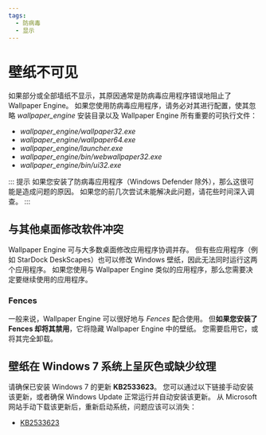 ```yaml
---
tags:
  - 防病毒
  - 显示
---
```


# 壁纸不可见

如果部分或全部墙纸不显示，其原因通常是防病毒应用程序错误地阻止了 Wallpaper Engine。 如果您使用防病毒应用程序，请务必对其进行配置，使其忽略 *wallpaper_engine* 安装目录以及 Wallpaper Engine 所有重要的可执行文件：

* *wallpaper_engine/wallpaper32.exe*
* *wallpaper_engine/wallpaper64.exe*
* *wallpaper_engine/launcher.exe*
* *wallpaper_engine/bin/webwallpaper32.exe*
* *wallpaper_engine/bin/ui32.exe*

::: 提示 如果您安装了防病毒应用程序（Windows Defender 除外），那么这很可能是造成问题的原因。 如果您的前几次尝试未能解决此问题，请花些时间深入调查。 :::

## 与其他桌面修改软件冲突

Wallpaper Engine 可与大多数桌面修改应用程序协调并存。 但有些应用程序（例如 StarDock DeskScapes）也可以修改 Windows 壁纸，因此无法同时运行这两个应用程序。 如果您使用与 Wallpaper Engine 类似的应用程序，那么您需要决定要继续使用的应用程序。

### Fences

一般来说，Wallpaper Engine 可以很好地与 *Fences* 配合使用。 但**如果您安装了 Fences 却将其禁用**，它将隐藏 Wallpaper Engine 中的壁纸。 您需要启用它，或将其完全卸载。

## 壁纸在 Windows 7 系统上呈灰色或缺少纹理

请确保已安装 Windows 7 的更新 **KB2533623**。 您可以通过以下链接手动安装该更新，或者确保 Windows Update 正常运行并自动安装该更新。 从 Microsoft 网站手动下载该更新后，重新启动系统，问题应该可以消失：

* [KB2533623](https://support.microsoft.com/en-us/help/2533623/microsoft-security-advisory-insecure-library-loading-could-allow-remot)
